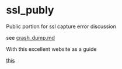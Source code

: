 # ssl_publy
Public portion for ssl capture error discussion

see [crash_dump.md](capture_dump.md)

With this excellent website as a guide

[this](https://tls.ulfheim.net/)
